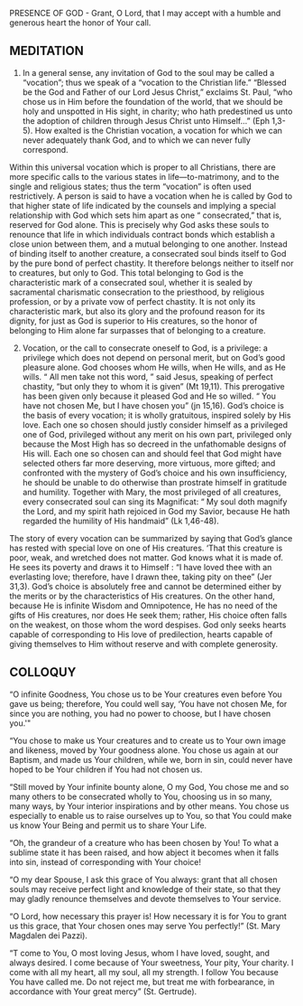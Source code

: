 PRESENCE OF GOD - Grant, O Lord, that I may accept with a humble and generous heart the honor of Your call.

## MEDITATION

1. In a general sense, any invitation of God to the soul may be called a “vocation”; thus we speak of a “vocation to the Christian life.” “Blessed be the God and Father of our Lord Jesus Christ,” exclaims St. Paul, “who chose us in Him before the foundation of the world, that we should be holy and unspotted in His sight, in charity; who hath predestined us unto the adoption of children through Jesus Christ unto Himself...” (Eph 1,3-5). How exalted is the Christian vocation, a vocation for which we can never adequately thank God, and to which we can never fully correspond.

Within this universal vocation which is proper to all Christians, there are more specific calls to the various states in life—to-matrimony, and to the single and religious states; thus the term “vocation” is often used restrictively. A person is said to have a vocation when he is called by God to that higher state of life indicated by the counsels and implying a special relationship with God which sets him apart as one “ consecrated,” that is, reserved for God alone. This is precisely why God asks these souls to renounce that life in which individuals contract bonds which establish a close union between them, and a mutual belonging to one another. Instead of binding itself to another creature, a consecrated soul binds itself to God by the pure bond of perfect chastity. It therefore belongs neither to itself nor to creatures, but only to God. This total belonging to God is the characteristic mark of a consecrated soul, whether it is sealed by sacramental charismatic consecration to the priesthood, by religious profession, or by a private vow of perfect chastity. It is not only its characteristic mark, but also its glory and the profound reason for its dignity, for just as God is superior to His creatures, so the honor of belonging to Him alone far surpasses that of belonging to a creature.


2. Vocation, or the call to consecrate oneself to God, is a privilege: a privilege which does not depend on personal merit, but on God’s good pleasure alone. God chooses whom He wills, when He wills, and as He wills. “ All men take not this word, ” said Jesus, speaking of perfect chastity, “but only they to whom it is given” (Mt 19,11). This prerogative has been given only because it pleased God and He so willed. “ You have not chosen Me, but I have chosen you” (jn 15,16). God’s choice is the basis of every vocation; it is wholly gratuitous, inspired solely by His love. Each one so chosen should justly consider himself as a privileged one of God, privileged without any merit on his own part, privileged only because the Most High has so decreed in the unfathomable designs of His will. Each one so chosen can and should feel that God might have selected others far more deserving, more virtuous, more gifted; and confronted with the mystery of God’s choice and his own insufficiency, he should be unable to do otherwise than prostrate himself in gratitude and humility. Together with Mary, the most privileged of all creatures, every consecrated soul can sing its Magnificat: “ My soul doth magnify the Lord, and my spirit hath rejoiced in God my Savior, because He hath regarded the humility of His handmaid” (Lk 1,46-48).

The story of every vocation can be summarized by saying that God’s glance has rested with special love on one of His creatures. ‘That this creature is poor, weak, and wretched does not matter. God knows what it is made of. He sees its poverty and draws it to Himself : “I have loved thee with an everlasting love; therefore, have I drawn thee, taking pity on thee” (Jer 31,3). God’s choice is absolutely free and cannot be determined either by the merits or by the characteristics of His creatures. On the other hand, because He is infinite Wisdom and Omnipotence, He has no need of the gifts of His creatures, nor does He seek them; rather, His choice often falls on the weakest, on those whom the word despises. God only seeks hearts capable of corresponding to His love of predilection, hearts capable of giving themselves to Him without reserve and with complete generosity.

## COLLOQUY

“O infinite Goodness, You chose us to be Your creatures even before You gave us being; therefore, You could well say, ‘You have not chosen Me, for since you are nothing, you had no power to choose, but I have chosen you.'"

“You chose to make us Your creatures and to create us to Your own image and likeness, moved by Your goodness alone. You chose us again at our Baptism, and made us Your children, while we, born in sin, could never have hoped to be Your children if You had not chosen us.

“Still moved by Your infinite bounty alone, O my God, You chose me and so many others to be consecrated wholly to You, choosing us in so many, many ways, by Your interior inspirations and by other means. You chose us especially to enable us to raise ourselves up to You, so that You could make us know Your Being and permit us to share Your Life.

“Oh, the grandeur of a creature who has been chosen by You! To what a sublime state it has been raised, and how abject it becomes when it falls into sin, instead of corresponding with Your choice!

“O my dear Spouse, I ask this grace of You always: grant that all chosen souls may receive perfect light and knowledge of their state, so that they may gladly renounce themselves and devote themselves to Your service.

“O Lord, how necessary this prayer is! How necessary it is for You to grant us this grace, that Your chosen ones may serve You perfectly!” (St. Mary Magdalen dei Pazzi).

“T come to You, O most loving Jesus, whom I have loved, sought, and always desired. I come because of Your sweetness, Your pity, Your charity. I come with all my heart, all my soul, all my strength. I follow You because You have called me. Do not reject me, but treat me with forbearance, in accordance with Your great mercy” (St. Gertrude).